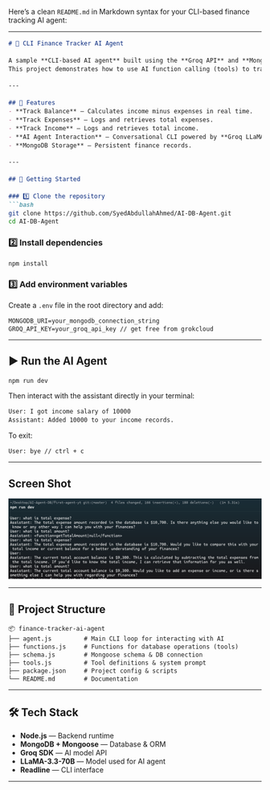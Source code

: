 Here’s a clean `README.md` in Markdown syntax for your CLI-based finance tracking AI agent:  

---

```markdown
# 🧮 CLI Finance Tracker AI Agent

A sample **CLI-based AI agent** built using the **Groq API** and **MongoDB** for **personal finance tracking**.  
This project demonstrates how to use AI function calling (tools) to track income, expenses, and balances — all from the command line.

---

## 📌 Features
- **Track Balance** — Calculates income minus expenses in real time.
- **Track Expenses** — Logs and retrieves total expenses.
- **Track Income** — Logs and retrieves total income.
- **AI Agent Interaction** — Conversational CLI powered by **Groq LLaMA models**.
- **MongoDB Storage** — Persistent finance records.

---

## 🚀 Getting Started

### 1️⃣ Clone the repository
```bash
git clone https://github.com/SyedAbdullahAhmed/AI-DB-Agent.git
cd AI-DB-Agent
```

### 2️⃣ Install dependencies
```bash
npm install
```

### 3️⃣ Add environment variables  
Create a `.env` file in the root directory and add:

```env
MONGODB_URI=your_mongodb_connection_string
GROQ_API_KEY=your_groq_api_key // get free from grokcloud
```

---

## ▶️ Run the AI Agent
```bash
npm run dev
```

Then interact with the assistant directly in your terminal:

```bash
User: I got income salary of 10000
Assistant: Added 10000 to your income records.
```

To exit:
```
User: bye // ctrl + c
```
---

##  Screen Shot

![UI](./image.PNG)

---

## 📂 Project Structure
```
📦 finance-tracker-ai-agent
├── agent.js         # Main CLI loop for interacting with AI
├── functions.js     # Functions for database operations (tools)
├── schema.js        # Mongoose schema & DB connection
├── tools.js         # Tool definitions & system prompt
├── package.json     # Project config & scripts
└── README.md        # Documentation
```

---

## 🛠️ Tech Stack
- **Node.js** — Backend runtime
- **MongoDB + Mongoose** — Database & ORM
- **Groq SDK** — AI model API
- **LLaMA-3.3-70B** — Model used for AI agent
- **Readline** — CLI interface

---
